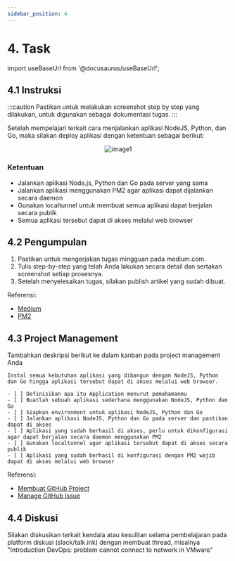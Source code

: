 ```yaml
---
sidebar_position: 4
---
```


# 4. Task

import useBaseUrl from '@docusaurus/useBaseUrl';

## 4.1 Instruksi

:::caution
Pastikan untuk melakukan screenshot step by step yang dilakukan, untuk digunakan sebagai dokumentasi tugas.
:::

Setelah mempelajari terkait cara menjalankan aplikasi NodeJS, Python, dan Go, maka silakan deploy aplikasi dengan ketentuan sebagai berikut:

<center>
<img alt="image1" src={useBaseUrl('img/docs/task2.png')} />
</center>

### Ketentuan
- Jalankan aplikasi Node.js, Python dan Go pada server yang sama
- Jalankan aplikasi menggunakan PM2 agar aplikasi dapat dijalankan secara daemon
- Gunakan localtunnel untuk membuat semua aplikasi dapat berjalan secara publik
- Semua aplikasi tersebut dapat di akses melalui web browser

## 4.2 Pengumpulan
1. Pastikan untuk mengerjakan tugas mingguan pada medium.com.
2. Tulis step-by-step yang telah Anda lakukan secara detail dan sertakan screenshot setiap prosesnya. 
3. Setelah menyelesaikan tugas, silakan publish artikel yang sudah dibuat.

Referensi:
- [Medium](/Getting-Started/Medium/Medium-Registrasi)
- [PM2](https://www.npmjs.com/package/pm2)

## 4.3 Project Management
Tambahkan deskripsi berikut ke dalam kanban pada project management Anda
```
Instal semua kebutuhan aplikasi yang dibangun dengan NodeJS, Python dan Go hingga aplikasi tersebut dapat di akses melalui web browser.

- [ ] Definisikan apa itu Application menurut pemahamanmu
- [ ] Buatlah sebuah aplikasi sederhana menggunakan NodeJS, Python dan Go
- [ ] Siapkan environment untuk aplikasi NodeJS, Python dan Go
- [ ] Jalankan aplikasi NodeJS, Python dan Go pada server dan pastikan dapat di akses
- [ ] Aplikasi yang sudah berhasil di akses, perlu untuk dikonfigurasi agar dapat berjalan secara daemon menggunakan PM2
- [ ] Gunakan localtunnel agar aplikasi tersebut dapat di akses secara publik
- [ ] Aplikasi yang sudah berhasil di konfigurasi dengan PM2 wajib dapat di akses melalui web browser
```

Referensi:
- [Membuat GitHub Project](/Getting-Started/Project-Management/Make-Project-Management)
- [Manage GitHub Issue](/Getting-Started/Project-Management/Issue-Dan-Status-Project)

## 4.4 Diskusi
Silakan diskusikan terkait kendala atau kesulitan selama pembelajaran pada platform diskusi (slack/talk.ink) dengan membuat thread, misalnya "Introduction DevOps: problem cannot connect to network in VMware" 